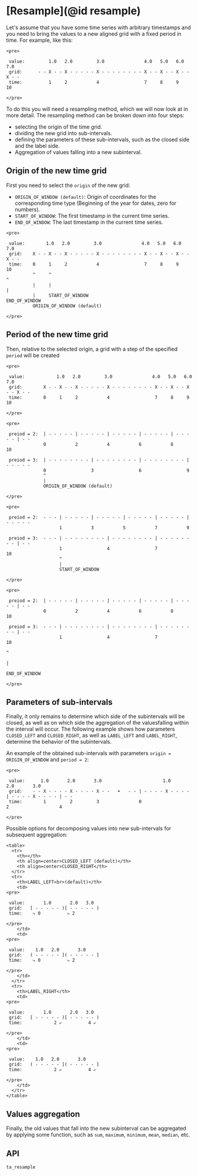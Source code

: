 # [Resample](@id resample)

Let's assume that you have some time series with arbitrary timestamps and you need to bring the values to a new aligned grid with a fixed period in time.
For example, like this:

```@raw html
<pre>

 value:         1.0   2.0         3.0               4.0   5.0   6.0   7.0
 grid:      - - X - - X - - - - - X - - - - - - - - X - - X - - X - - X - -
 time:          1     2           4                 7     8     9     10

</pre>
```

To do this you will need a resampling method, which we will now look at in more detail.
The resampling method can be broken down into four steps:
- selecting the origin of the time grid.
- dividing the new grid into sub-intervals.
- defining the parameters of these sub-intervals, such as the closed side and the label side.
- Aggregation of values ​​falling into a new subinterval.

## Origin of the new time grid

First you need to select the `origin` of the new grid:
- `ORIGIN_OF_WINDOW (default)`: Origin of coordinates for the corresponding time type (Beginning of the year for dates, zero for numbers).
- `START_OF_WINDOW`: The first timestamp in the current time series.
- `END_OF_WINDOW`: The last timestamp in the current time series.

```@raw html
<pre>

 value:        1.0   2.0         3.0               4.0   5.0   6.0   7.0
 grid:    X - - X - - X - - - - - X - - - - - - - - X - - X - - X - - X - -
 time:    0     1     2           4                 7     8     9     10
          ^     ^                                                     ^
          |     |                                                     |
          |     START_OF_WINDOW                           END_OF_WINDOW
          ORIGIN_OF_WINDOW (default)

</pre>
```

## Period of the new time grid

Then, relative to the selected origin, a grid with a step of the specified `period` will be created

```@raw html
<pre>

 value:            1.0   2.0         3.0               4.0   5.0   6.0   7.0
 grid:        X - - X - - X - - - - - X - - - - - - - - X - - X - - X - - X - -
 time:        0     1     2           4                 7     8     9     10

</pre>

<pre>

 preiod = 2:  | - - - - - | - - - - - | - - - - - | - - - - - | - - - - - | - -
              0           2           4           6           8           10

 preiod = 3:  | - - - - - - - - | - - - - - - - - | - - - - - - - - | - - - - -
              0                 3                 6                 9
              ^
              |
              ORIGIN_OF_WINDOW (default)

</pre>

<pre>

 preiod = 2:  - - - | - - - - - | - - - - - | - - - - - | - - - - - | - - - - - 
                    1           3           5           7           9           

 preiod = 3:  - - - | - - - - - - - - | - - - - - - - - | - - - - - - - - | - - 
                    1                 4                 7                 10
                    ^
                    |
                    START_OF_WINDOW

</pre>

<pre>

 preiod = 2:  | - - - - - | - - - - - | - - - - - | - - - - - | - - - - - | - -
              0           2           4           6           8           10

 preiod = 3:  - - - | - - - - - - - - | - - - - - - - - | - - - - - - - - | - - 
                    1                 4                 7                 10
                                                                          ^
                                                                          |
                                                              END_OF_WINDOW

</pre>
```

## Parameters of sub-intervals

Finally, it only remains to determine which side of the subintervals will be closed, as well as on which side the aggregation of the values ​​falling within the interval will occur.
The following example shows how parameters `CLOSED_LEFT` and `CLOSED_RIGHT`, as well as `LABEL_LEFT` and `LABEL_RIGHT`, determine the behavior of the subintervals.

An example of the obtained sub-intervals with parameters `origin = ORIGIN_OF_WINDOW` and `period = 2`:

```@raw html
<pre>

 value:      1.0       2.0       3.0                       1.0       2.0       3.0
 grid:    - - X - - - - X - - - - X - -   ➤   - - | - - - - X - - - - | - - - - X - - - - | - -
 time:        1         2         3               0                   2                   4

</pre>
```

Possible options for decomposing values ​​into new sub-intervals for subsequent aggregation:

```@raw html
<table>
  <tr>
    <th></th>
    <th align=center>CLOSED_LEFT (default)</th>
    <th align=center>CLOSED_RIGHT</th>
  </tr>
  <tr>
    <th>LABEL_LEFT<br>(default)</th>
    <td>
<pre>

 value:       1.0       2.0   3.0
 grid:   [ - - - - - )[ - - - - - )  
 time:    ⤷ 0          ⤷ 2 

</pre>
    </td>
    <td>
<pre>

 value:    1.0   2.0       3.0
 grid:   ( - - - - - ]( - - - - - ]  
 time:    ⤷ 0          ⤷ 2 

</pre>
    </td>
  </tr>
  <tr>
    <th>LABEL_RIGHT</th>
    <td>
<pre>

 value:       1.0       2.0   3.0
 grid:   [ - - - - - )[ - - - - - )  
 time:            2 ⤶          4 ⤶ 

</pre>
    </td>
    <td>
<pre>

 value:    1.0   2.0       3.0
 grid:   ( - - - - - ]( - - - - - ]  
 time:            2 ⤶          4 ⤶

</pre>
    </td>
  </tr>
</table>
```

## Values aggregation

Finally, the old values ​​that fall into the new subinterval can be aggregated by applying some function, such as `sum`, `maximum`, `minimum`, `mean`, `median`, etc.

## API

```@docs
ta_resample
```
